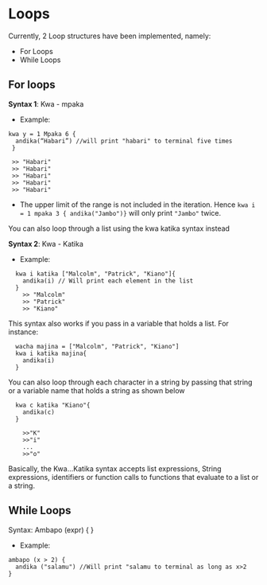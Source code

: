 # Loops

Currently, 2 Loop structures have been implemented, namely:

- For Loops
- While Loops

## For loops

**Syntax 1**: Kwa - mpaka

- Example:

```
kwa y = 1 Mpaka 6 {
  andika(“Habari”) //will print "habari" to terminal five times
 }

 >> "Habari"
 >> "Habari"
 >> "Habari"
 >> "Habari"
 >> "Habari"

```
- The upper limit of the range is not included in the iteration. Hence `kwa i = 1 mpaka 3 { andika("Jambo")}` will only print ` "Jambo" ` twice.

You can also loop through a list using the kwa katika syntax instead

**Syntax 2**: Kwa - Katika

- Example:

```
  kwa i katika ["Malcolm", "Patrick", "Kiano"]{
    andika(i) // Will print each element in the list
  }
    >> "Malcolm"
    >> "Patrick"
    >> "Kiano"
```

This syntax also works if you pass in a variable that holds a list. For instance:

```
  wacha majina = ["Malcolm", "Patrick", "Kiano"]
  kwa i katika majina{
    andika(i)
  }
```

You can also loop through each character in a string by passing that string or a variable name that holds a string as shown below

```
  kwa c katika "Kiano"{
    andika(c)
  }

    >>"K"
    >>"i"
    ...
    >>"o"
```

Basically, the Kwa...Katika syntax accepts list expressions, String expressions, identifiers or function calls to functions that evaluate to a list or a string.

## While Loops

Syntax: Ambapo (expr) { }

- Example:

```
ambapo (x > 2) {
  andika ("salamu") //Will print "salamu to terminal as long as x>2
}
```
